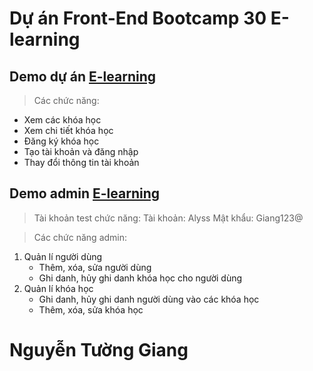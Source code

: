 # Dự án Front-End Bootcamp 30 E-learning

## Demo dự án [E-learning](https://yunalearning.surge.sh/)

>Các chức năng:
- Xem các khóa học
- Xem chi tiết khóa học
- Đăng ký khóa học
- Tạo tài khoản và đăng nhập
- Thay đổi thông tin tài khoản

## Demo admin [E-learning](https://yunalearning.surge.sh/admin)
>Tài khoản test chức năng: 
Tài khoản: Alyss
Mật khẩu: Giang123@

>Các chức năng admin:
1. Quản lí người dùng
   - Thêm, xóa, sửa người dùng
   - Ghi danh, hủy ghi danh khóa học cho người dùng
2. Quản lí khóa học
   - Ghi danh, hủy ghi danh người dùng vào các khóa học
   - Thêm, xóa, sửa khóa học

# Nguyễn Tường Giang
